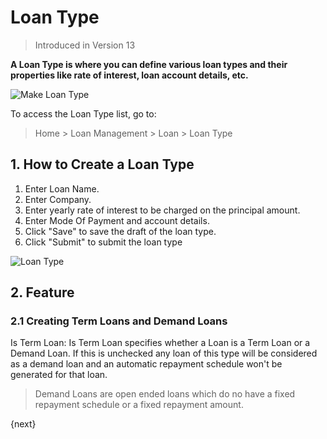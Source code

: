 <!-- add-breadcrumbs -->
# Loan Type
> Introduced in Version 13

**A Loan Type is where you can define various loan types and their properties like rate of interest, loan account details, etc.**

<img class="screenshot" alt="Make Loan Type" src="{{docs_base_url}}/assets/img/loan-management/loan-type-flow.png">

To access the Loan Type list, go to:
> Home > Loan Management > Loan > Loan Type

## 1. How to Create a Loan Type

1. Enter Loan Name.
1. Enter Company.
1. Enter yearly rate of interest to be charged on the principal amount.
1. Enter Mode Of Payment and account details.
1. Click "Save" to save the draft  of the loan type.
1. Click "Submit" to submit the loan type

<img class="screenshot" alt="Loan Type" src="{{docs_base_url}}/assets/img/loan-management/loan-type.png">

## 2. Feature
### 2.1 Creating Term Loans and Demand Loans

Is Term Loan: Is Term Loan specifies whether a Loan is a Term Loan or a Demand Loan. If this is unchecked any loan of this type will be considered as a demand loan and an automatic repayment schedule won't be generated for that loan.

> Demand Loans are open ended loans which do no have a fixed repayment schedule or a fixed repayment amount.

{next}


